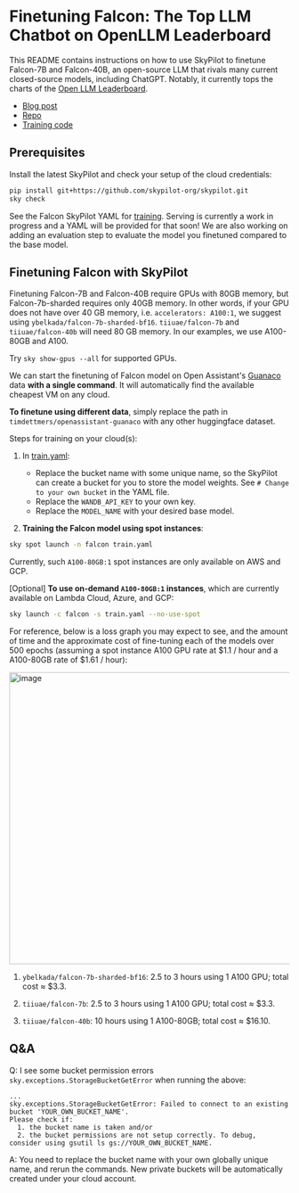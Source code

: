 # Finetuning Falcon: The Top LLM Chatbot on OpenLLM Leaderboard

This README contains instructions on how to use SkyPilot to finetune Falcon-7B and Falcon-40B, an open-source LLM that rivals many current closed-source models, including ChatGPT. Notably, it currently tops the charts of the [Open LLM Leaderboard](https://huggingface.co/spaces/HuggingFaceH4/open_llm_leaderboard).

* [Blog post](https://huggingface.co/blog/falcon)
* [Repo](https://huggingface.co/tiiuae/falcon-40b)
* [Training code](https://gist.github.com/pacman100/1731b41f7a90a87b457e8c5415ff1c14)


## Prerequisites
Install the latest SkyPilot and check your setup of the cloud credentials:
```bash
pip install git+https://github.com/skypilot-org/skypilot.git
sky check
```
See the Falcon SkyPilot YAML for [training](train.yaml). Serving is currently a work in progress and a YAML will be provided for that soon! We are also working on adding an evaluation step to evaluate the model you finetuned compared to the base model.

## Finetuning Falcon with SkyPilot
Finetuning Falcon-7B and Falcon-40B require GPUs with 80GB memory, but Falcon-7b-sharded requires only 40GB memory. In other words, if your GPU does not have over 40 GB memory, i.e. `accelerators: A100:1`, we suggest using `ybelkada/falcon-7b-sharded-bf16`. `tiiuae/falcon-7b` and `tiiuae/falcon-40b` will need 80 GB memory. In our examples, we use A100-80GB and A100. 

Try `sky show-gpus --all` for supported GPUs.

We can start the finetuning of Falcon model on Open Assistant's [Guanaco](https://huggingface.co/datasets/timdettmers/openassistant-guanaco) data **with a single command**. It will automatically find the available cheapest VM on any cloud.

**To finetune using different data**, simply replace the path in `timdettmers/openassistant-guanaco` with any other huggingface dataset.

Steps for training on your cloud(s):

1. In [train.yaml](train.yaml):

    - Replace the bucket name with some unique name, so the SkyPilot can create a bucket for you to store the model weights. See `# Change to your own bucket` in the YAML file. 
    - Replace the `WANDB_API_KEY` to your own key. 
    - Replace the `MODEL_NAME` with your desired base model. 

2.  **Training the Falcon model using spot instances**:

```bash
sky spot launch -n falcon train.yaml
```

Currently, such `A100-80GB:1` spot instances are only available on AWS and GCP.

[Optional] **To use on-demand `A100-80GB:1` instances**, which are currently available on Lambda Cloud, Azure, and GCP:
```bash
sky launch -c falcon -s train.yaml --no-use-spot
```

For reference, below is a loss graph you may expect to see, and the amount of time and the approximate cost of fine-tuning each of the models over 500 epochs (assuming a spot instance A100 GPU rate at $1.1 / hour and a A100-80GB rate of $1.61 / hour):

<img width="524" alt="image" src="https://imgur.com/BDlHink.png">

1. `ybelkada/falcon-7b-sharded-bf16`: 2.5 to 3 hours using 1 A100 GPU; total cost ≈ $3.3.

2. `tiiuae/falcon-7b`: 2.5 to 3 hours using 1 A100 GPU; total cost ≈ $3.3.

3. `tiiuae/falcon-40b`: 10 hours using 1 A100-80GB; total cost ≈ $16.10.


## Q&A

Q: I see some bucket permission errors `sky.exceptions.StorageBucketGetError` when running the above:
```
...
sky.exceptions.StorageBucketGetError: Failed to connect to an existing bucket 'YOUR_OWN_BUCKET_NAME'.
Please check if:
  1. the bucket name is taken and/or
  2. the bucket permissions are not setup correctly. To debug, consider using gsutil ls gs://YOUR_OWN_BUCKET_NAME.
```

A: You need to replace the bucket name with your own globally unique name, and rerun the commands. New private buckets will be automatically created under your cloud account.
